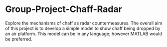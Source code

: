 # Group-Project-Chaff-Radar
Explore the mechanisms of chaff as radar countermeasures. The overall aim of this project is to  develop a simple model to show chaff being dropped by an air platform. This model can be in any  language; however MATLAB would be preferred.
